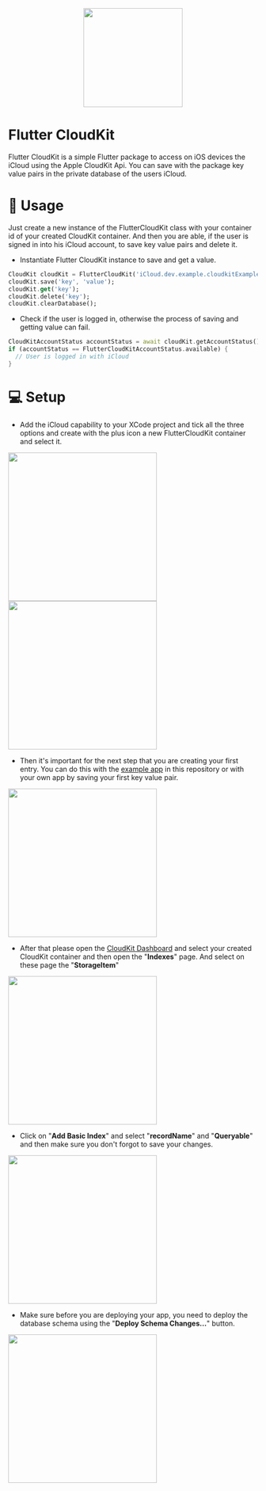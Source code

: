 <div align="center">
    <img src="https://raw.githubusercontent.com/Tutorialwork/cloud_kit/main/images/logo.png" height="200">
</div>

# Flutter CloudKit

Flutter CloudKit is a simple Flutter package to access on iOS devices the iCloud using the Apple CloudKit Api.
You can save with the package key value pairs in the private database of the users iCloud.

# 📝 Usage

Just create a new instance of the FlutterCloudKit class with your container id of your created CloudKit container.
And then you are able, if the user is signed in into his iCloud account, to save key value pairs and delete it.

- Instantiate Flutter CloudKit instance to save and get a value.

```dart
CloudKit cloudKit = FlutterCloudKit('iCloud.dev.example.cloudkitExample'); // Enter your container id
cloudKit.save('key', 'value');
cloudKit.get('key');
cloudKit.delete('key');
cloudKit.clearDatabase();
```

- Check if the user is logged in, otherwise the process of saving and getting value can fail.

```dart
CloudKitAccountStatus accountStatus = await cloudKit.getAccountStatus();
if (accountStatus == FlutterCloudKitAccountStatus.available) {
  // User is logged in with iCloud
}
```

# 💻 Setup

- Add the iCloud capability to your XCode project and tick all the three options and create with the plus icon a new FlutterCloudKit container and select it.

<div>
    <img src="https://raw.githubusercontent.com/Tutorialwork/cloud_kit/main/images/step1.png" height="300">
    <img src="https://raw.githubusercontent.com/Tutorialwork/cloud_kit/main/images/step2.png" height="300">
</div>

- Then it's important for the next step that you are creating your first entry. You can do this with the [example app](https://github.com/Tutorialwork/cloud_kit/tree/main/example) in this repository or with your own app by saving your first key value pair.

<img src="https://raw.githubusercontent.com/Tutorialwork/cloud_kit/main/images/step3.png" height="300">

- After that please open the [CloudKit Dashboard](https://icloud.developer.apple.com) and select your created CloudKit container and then open the "**Indexes**" page.
And select on these page the "**StorageItem**"

<img src="https://raw.githubusercontent.com/Tutorialwork/cloud_kit/main/images/step4.png" height="300">

- Click on "**Add Basic Index**" and select "**recordName**" and "**Queryable**" and then make sure you don't forgot to save your changes.

<img src="https://raw.githubusercontent.com/Tutorialwork/cloud_kit/main/images/step5.png" height="300">

- Make sure before you are deploying your app, you need to deploy the database schema using the "**Deploy Schema Changes…**" button.

<img src="https://raw.githubusercontent.com/Tutorialwork/cloud_kit/main/images/step6.png" height="300">

